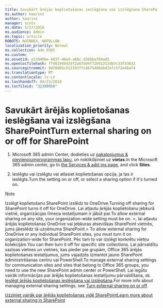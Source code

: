 ```yaml
---
title: Savukārt ārējās koplietošanas ieslēgšana vai izslēgšana SharePoint
ms.author: kaarins
author: kaarins
manager: scotv
ms.date: 5/17/2018
ms.audience: Admin
ms.topic: article
ROBOTS: NOINDEX, NOFOLLOW
localization_priority: Normal
ms.collection: Adm_O365
ms.custom: ''
ms.assetid: e13940be-483f-46ed-a88c-d36bbaf04ad5
ms.openlocfilehash: ff481944428f2a67dd4f72b91212db7c33f53632
ms.sourcegitcommit: 9d78905c512192ffc4675468abd2efc5f2e4baf4
ms.translationtype: MT
ms.contentlocale: lv-LV
ms.lasthandoff: 04/23/2019
ms.locfileid: "32389956"
---
```

# <a name="turn-external-sharing-on-or-off-for-sharepoint"></a><span data-ttu-id="a21f4-102">Savukārt ārējās koplietošanas ieslēgšana vai izslēgšana SharePoint</span><span class="sxs-lookup"><span data-stu-id="a21f4-102">Turn external sharing on or off for SharePoint</span></span>

1. <span data-ttu-id="a21f4-103">Microsoft 365 admin Center, dodieties uz [pakalpojumus &amp; pievienojumprogrammas lapu](https://portal.office.com/adminportal/home#/Settings/ServicesAndAddIns), un noklikšķiniet uz **vietas**.</span><span class="sxs-lookup"><span data-stu-id="a21f4-103">In the Microsoft 365 admin center, go to [the Services &amp; add-ins page](https://portal.office.com/adminportal/home#/Settings/ServicesAndAddIns), and click **Sites**.</span></span>
    
2. <span data-ttu-id="a21f4-104">Ieslēgtu vai izslēgtu vai atlasiet koplietošanas opcija, ja tas ir ieslēgts.</span><span class="sxs-lookup"><span data-stu-id="a21f4-104">Turn the setting on or off, or select a sharing option if it's turned on.</span></span>
    
> [!NOTE]
> <span data-ttu-id="a21f4-105">Izslēgt koplietošanu SharePoint izslēdz to OneDrive.</span><span class="sxs-lookup"><span data-stu-id="a21f4-105">Turning off sharing for SharePoint turns it off for OneDrive.</span></span> <span data-ttu-id="a21f4-106">Lai atļautu ārējās koplietošanu jebkurā vietnē, organizācijas līmeņa iestatījumam ir jābūt par.</span><span class="sxs-lookup"><span data-stu-id="a21f4-106">To allow external sharing on any site, your organization-wide setting must be on.</span></span> <span data-ttu-id="a21f4-107">>, lai atļautu ārējās koplietošanas OneDrive vai jebkuras atsevišķas SharePoint vietnēs, jums jāieslēdz tā uzņēmuma SharePoint.</span><span class="sxs-lookup"><span data-stu-id="a21f4-107">> To allow external sharing for OneDrive or any individual SharePoint sites, you must turn it on organization-wide for SharePoint.</span></span> <span data-ttu-id="a21f4-108">Pēc tam to var izslēgt konkrētu vietņu kolekcijām.</span><span class="sxs-lookup"><span data-stu-id="a21f4-108">You can then turn it off for specific site collections.</span></span> <span data-ttu-id="a21f4-109">Lai pārvaldītu saziņas vietnes un vietnes, kas pieder pie grupām, Office 365 ārējās koplietošanas iestatījumus, jums vajadzēs izmantot jauno SharePoint administrēšanas centru vai PowerShell.</span><span class="sxs-lookup"><span data-stu-id="a21f4-109">To manage external sharing settings for communication sites and sites that belong to Office 365 groups, you need to use the new SharePoint admin center or PowerShell.</span></span> <span data-ttu-id="a21f4-110">Lai iegūtu vairāk informācijas par ārējās koplietošanas iestatījumu pārvaldīšana, sk. [Ieslēgt ārējās koplietošanas ieslēgšana vai izslēgšana](https://go.microsoft.com/fwlink/?linkid=866426).</span><span class="sxs-lookup"><span data-stu-id="a21f4-110">For more info about managing external sharing settings, see [Turn external sharing on or off](https://go.microsoft.com/fwlink/?linkid=866426).</span></span> 
  
[<span data-ttu-id="a21f4-111">Uzziniet vairāk par ārējās koplietošanas vidē SharePoint</span><span class="sxs-lookup"><span data-stu-id="a21f4-111">Learn more about external sharing in SharePoint</span></span>](https://go.microsoft.com/fwlink/?linkid=734908)
  

